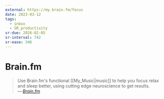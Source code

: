 ```yaml
---
external: https://my.brain.fm/focus
date: 2023-03-12
tags:
  - inbox
  - SR_productivity
sr-due: 2026-02-05
sr-interval: 742
sr-ease: 346
---
```


# Brain.fm

> Use Brain.fm's functional [[My_Music|music]] to help you focus relax and sleep
> better, using cutting edge neuroscience to get results.\
> — <cite>[Brain.fm](https://www.brain.fm/)</cite>
